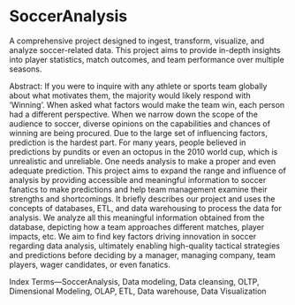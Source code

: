 # SoccerAnalysis
A comprehensive project designed to ingest, transform, visualize, and analyze soccer-related data. This project aims to provide in-depth insights into player statistics, match outcomes, and team performance over multiple seasons.

Abstract: If you were to inquire with any athlete or sports team globally about what motivates them, the majority would likely respond with ‘Winning’. When asked what factors would make the team win, each person had a different perspective. When we narrow down the scope of the audience to soccer, diverse opinions on the capabilities and chances of winning are being procured. Due to the large set of influencing factors, prediction is the hardest part. For many years, people believed in predictions by pundits or even an octopus in the 2010 world cup, which is unrealistic and unreliable. One needs analysis to make a proper and even adequate prediction. This project aims to expand the range and influence of analysis by providing accessible and meaningful information to soccer fanatics to make predictions and help team management examine their strengths and shortcomings. It briefly describes our project and uses the concepts of databases, ETL, and data warehousing to process the data for analysis. We analyze all this meaningful information obtained from the database, depicting how a team approaches different matches, player impacts, etc. We aim to find key factors driving innovation in soccer regarding data analysis, ultimately enabling high-quality tactical strategies and predictions before deciding by a manager, managing company, team players, wager candidates, or even fanatics.

Index Terms—SoccerAnalysis, Data modeling, Data cleansing, OLTP, Dimensional Modeling, OLAP, ETL, Data warehouse, Data Visualization